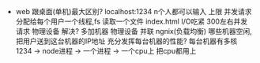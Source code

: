 - web 跟桌面(单机)最大区别?
  localhost:1234 n个人都可以输入 上限
  并发请求
  分配给每个用户一个线程,fs 读取一个文件 index.html
  I/O吃紧 300左右并发请求 物理设备
  解决? 多加机器 物理设备 并联
  ngnix(负载均衡) 哪些机器空闲,把用户送到这台机器的IP地址
  充分发挥每台机器的性能? 每台机器有多核
  1234 -> node进程 -> 一个进程 -> 一个cpu上
  把cpu都用上